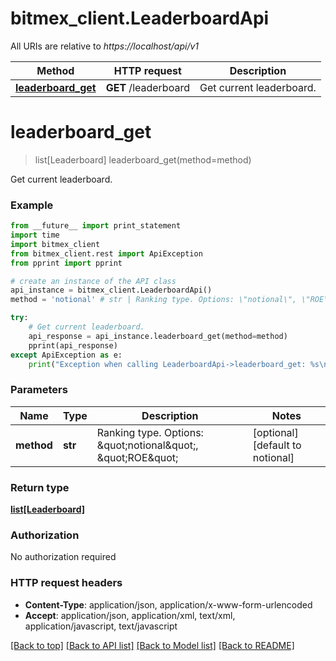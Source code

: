 # bitmex_client.LeaderboardApi

All URIs are relative to *https://localhost/api/v1*

Method | HTTP request | Description
------------- | ------------- | -------------
[**leaderboard_get**](LeaderboardApi.md#leaderboard_get) | **GET** /leaderboard | Get current leaderboard.


# **leaderboard_get**
> list[Leaderboard] leaderboard_get(method=method)

Get current leaderboard.

### Example 
```python
from __future__ import print_statement
import time
import bitmex_client
from bitmex_client.rest import ApiException
from pprint import pprint

# create an instance of the API class
api_instance = bitmex_client.LeaderboardApi()
method = 'notional' # str | Ranking type. Options: \"notional\", \"ROE\" (optional) (default to notional)

try: 
    # Get current leaderboard.
    api_response = api_instance.leaderboard_get(method=method)
    pprint(api_response)
except ApiException as e:
    print("Exception when calling LeaderboardApi->leaderboard_get: %s\n" % e)
```

### Parameters

Name | Type | Description  | Notes
------------- | ------------- | ------------- | -------------
 **method** | **str**| Ranking type. Options: \&quot;notional\&quot;, \&quot;ROE\&quot; | [optional] [default to notional]

### Return type

[**list[Leaderboard]**](Leaderboard.md)

### Authorization

No authorization required

### HTTP request headers

 - **Content-Type**: application/json, application/x-www-form-urlencoded
 - **Accept**: application/json, application/xml, text/xml, application/javascript, text/javascript

[[Back to top]](#) [[Back to API list]](../README.md#documentation-for-api-endpoints) [[Back to Model list]](../README.md#documentation-for-models) [[Back to README]](../README.md)

